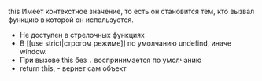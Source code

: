 this Имеет контекстное значение, то есть он становится тем, кто вызвал функцию в которой он используется.

- Не доступен в стрелочных функциях
- В [[use strict|строгом режиме]] по умолчанию undefind, иначе window.
- При вызове this без `.` воспринимается по умолчанию
- return this; - вернет сам объект